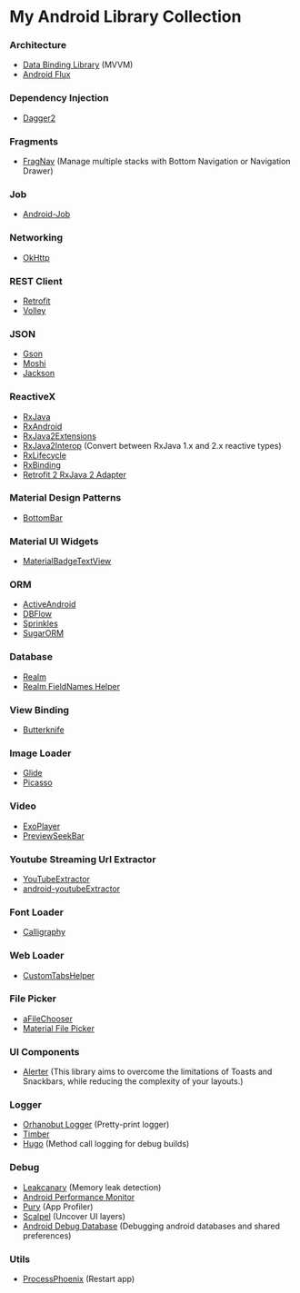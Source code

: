 # My Android Library Collection

### Architecture
* [Data Binding Library](https://developer.android.com/topic/libraries/data-binding/index.html) (MVVM)
* [Android Flux](https://github.com/lgvalle/android-flux-todo-app)

### Dependency Injection
* [Dagger2](https://github.com/google/dagger)

### Fragments
* [FragNav](https://github.com/ncapdevi/FragNav) (Manage multiple stacks with Bottom Navigation or Navigation Drawer)

### Job
* [Android-Job](https://github.com/evernote/android-job) 

### Networking
* [OkHttp](https://github.com/square/okhttp)

### REST Client
* [Retrofit](https://github.com/square/retrofit)
* [Volley](https://github.com/mcxiaoke/android-volley)

### JSON
* [Gson](https://github.com/google/gson)
* [Moshi](https://github.com/square/moshi)
* [Jackson](https://github.com/FasterXML/jackson)

### ReactiveX
* [RxJava](https://github.com/ReactiveX/RxJava)
* [RxAndroid](https://github.com/ReactiveX/RxAndroid)
* [RxJava2Extensions](https://github.com/akarnokd/RxJava2Extensions)
* [RxJava2Interop](https://github.com/akarnokd/RxJava2Interop) (Convert between RxJava 1.x and 2.x reactive types)
* [RxLifecycle](https://github.com/trello/RxLifecycle)
* [RxBinding](https://github.com/JakeWharton/RxBinding)
* [Retrofit 2 RxJava 2 Adapter](https://github.com/JakeWharton/retrofit2-rxjava2-adapter)

### Material Design Patterns
* [BottomBar](https://github.com/roughike/BottomBar)

### Material UI Widgets
* [MaterialBadgeTextView](https://github.com/matrixxun/MaterialBadgeTextView)

### ORM
* [ActiveAndroid](https://github.com/pardom/ActiveAndroid)
* [DBFlow](https://github.com/Raizlabs/DBFlow)
* [Sprinkles](https://github.com/emilsjolander/sprinkles)
* [SugarORM](https://github.com/satyan/sugar)

### Database
* [Realm](https://github.com/realm/realm-java)
* [Realm FieldNames Helper](https://github.com/cmelchior/realmfieldnameshelper)

### View Binding
* [Butterknife](https://github.com/JakeWharton/butterknife)

### Image Loader
* [Glide](https://github.com/bumptech/glide)
* [Picasso](https://github.com/square/picasso)

### Video
* [ExoPlayer](https://github.com/google/ExoPlayer)
* [PreviewSeekBar](https://github.com/rubensousa/PreviewSeekBar)

### Youtube Streaming Url Extractor
* [YouTubeExtractor](https://github.com/Commit451/YouTubeExtractor)
* [android-youtubeExtractor](https://github.com/HaarigerHarald/android-youtubeExtractor)

### Font Loader
* [Calligraphy](https://github.com/chrisjenx/Calligraphy)

### Web Loader
* [CustomTabsHelper](https://github.com/DreaminginCodeZH/CustomTabsHelper)

### File Picker
* [aFileChooser](https://github.com/iPaulPro/aFileChooser)
* [Material File Picker](https://github.com/nbsp-team/MaterialFilePicker)

### UI Components
* [Alerter](https://github.com/Tapadoo/Alerter) (This library aims to overcome the limitations of Toasts and Snackbars, while reducing the complexity of your layouts.)

### Logger
* [Orhanobut Logger](https://github.com/orhanobut/logger) (Pretty-print logger)
* [Timber](https://github.com/JakeWharton/timber)
* [Hugo](https://github.com/JakeWharton/hugo) (Method call logging for debug builds)

### Debug
* [Leakcanary](https://github.com/square/leakcanary) (Memory leak detection)
* [Android Performance Monitor](https://github.com/markzhai/AndroidPerformanceMonitor)
* [Pury](https://github.com/NikitaKozlov/Pury) (App Profiler)
* [Scalpel](https://github.com/JakeWharton/scalpel) (Uncover UI layers)
* [Android Debug Database](https://github.com/amitshekhariitbhu/Android-Debug-Database) (Debugging android databases and shared preferences)

### Utils
* [ProcessPhoenix](https://github.com/JakeWharton/ProcessPhoenix) (Restart app)

